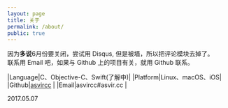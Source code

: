 ```yaml
---
layout: page
title: 关于
permalink: /about/
public: true
---
```


因为**多说**6月份要关闭，尝试用 Disqus, 但是被墙，所以把评论模块去掉了。<br>
联系用 Email 吧，如果与 Github 上的项目有关，就用 Github 联系。


|Language|C、Objective-C、Swift(了解中)|
|Platform|Linux、macOS、iOS|
|Github|[asvircc](https://github.com/asvircc) |
|Email|asvircc#asvir.cc |


2017.05.07


